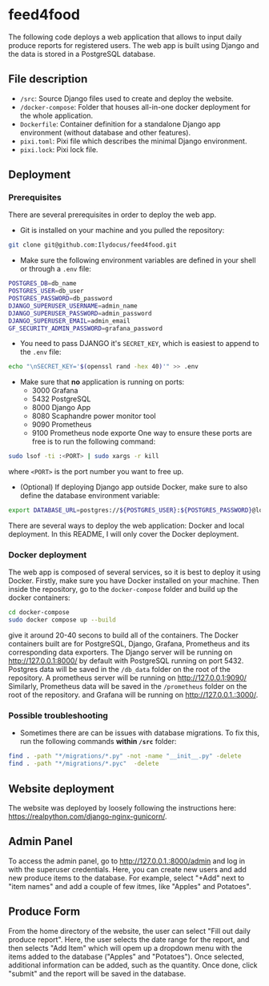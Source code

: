 # feed4food

The following code deploys a web application that allows to input daily produce reports for registered users. 
The web app is built using Django and the data is stored in a PostgreSQL database.

## File description

- `/src`: Source Django files used to create and deploy the website.
- `/docker-compose`: Folder that houses all-in-one docker deployment for the whole application. 
- `Dockerfile`: Container definition for a standalone Django app environment (without database and other features).
- `pixi.toml`: Pixi file which describes the minimal Django environment.
- `pixi.lock`: Pixi lock file.

## Deployment

### Prerequisites

There are several prerequisites in order to deploy the web app. 
* Git is installed on your machine and you pulled the repository: 
```bash
git clone git@github.com:Ilydocus/feed4food.git
```
* Make sure the following environment variables are defined in your shell or through a `.env` file:
```bash
POSTGRES_DB=db_name
POSTGRES_USER=db_user
POSTGRES_PASSWORD=db_password
DJANGO_SUPERUSER_USERNAME=admin_name
DJANGO_SUPERUSER_PASSWORD=admin_password
DJANGO_SUPERUSER_EMAIL=admin_email
GF_SECURITY_ADMIN_PASSWORD=grafana_password
```
* You need to pass DJANGO it's `SECRET_KEY`, which is easiest to append to the `.env` file:
```bash
echo "\nSECRET_KEY='$(openssl rand -hex 40)'" >> .env
```
* Make sure that **no** application is running on ports:
    * 3000 Grafana
    * 5432 PostgreSQL
    * 8000 Django App 
    * 8080 Scaphandre power monitor tool
    * 9090 Prometheus
    * 9100 Prometheus node exporte
One way to ensure these ports are free is to run the following command:
```bash
sudo lsof -ti :<PORT> | sudo xargs -r kill
```
where `<PORT>` is the port number you want to free up.
* (Optional) If deploying Django app outside Docker, make sure to also define the database environment variable:
```bash
export DATABASE_URL=postgres://${POSTGRES_USER}:${POSTGRES_PASSWORD}@localhost:5432/${POSTGRES_DB}
```


There are several ways to deploy the web application: Docker and local deployment.
In this README, I will only cover the Docker deployment.

### Docker deployment

The web app is composed of several services, so it is best to deploy it using Docker.
Firstly, make sure you have Docker installed on your machine.
Then inside the repository, go to the `docker-compose` folder and build up the docker containers:
```bash
cd docker-compose
sudo docker compose up --build
```
give it around 20-40 secons to build all of the containers.
The Docker containers built are for PostgreSQL, Django, Grafana, Prometheus and its corresponding data exporters.
The Django server will be running on http://127.0.0.1:8000/ by default with PostgreSQL running on port 5432.
Postgres data will be saved in the `/db_data` folder on the root of the repository.
A prometheus server will be running on http://127.0.0.1:9090/
Similarly, Prometheus data will be saved in the `/prometheus` folder on the root of the repository.
and Grafana will be running on http://127.0.0.1.:3000/.

### Possible troubleshooting 
- Sometimes there are can be issues with database migrations.
To fix this, run the following commands **within `/src`** folder:
```bash
find . -path "*/migrations/*.py" -not -name "__init__.py" -delete 
find . -path "*/migrations/*.pyc"  -delete
```

## Website deployment

The website was deployed by loosely following the instructions here: https://realpython.com/django-nginx-gunicorn/.

## Admin Panel

To access the admin panel, go to http://127.0.0.1.:8000/admin and log in with the superuser credentials.
Here, you can create new users and add new produce items to the database.
For example, select "+Add" next to "item names" and add a couple of few itmes, like "Apples" and Potatoes". 

## Produce Form

From the home directory of the website, the user can select "Fill out daily produce report". 
Here, the user selects the date range for the report, and then selects "Add Item" which will opem up a dropdown menu with the items added to the database ("Apples" and "Potatoes").
Once selected, additional information can be added, such as the quantity. 
Once done, click "submit" and the report will be saved in the database. 
